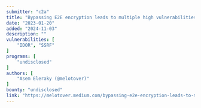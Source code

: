```yaml
---
submitter: "c2a"
title: "Bypassing E2E encryption leads to multiple high vulnerabilities."
date: "2023-01-20"
added: "2024-11-03"
description: ""
vulnerabilities: [
    "IDOR", "SSRF"
]
programs: [
    "undisclosed"
]
authors: [
    "Asem Eleraky (@melotover)"
]
bounty: "undisclosed"
link: "https://melotover.medium.com/bypassing-e2e-encryption-leads-to-multiple-high-vulnerabilities-65b708e5ad84"
---
```




